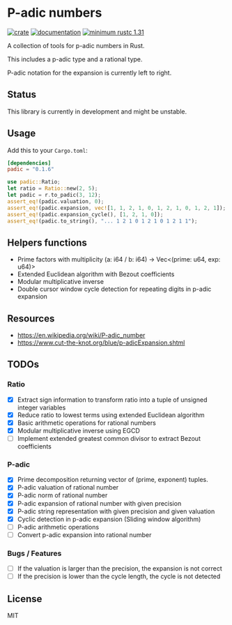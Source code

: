 # P-adic numbers

[![crate](https://img.shields.io/crates/v/padic.svg)](https://crates.io/crates/padic)
[![documentation](https://docs.rs/padic/badge.svg)](https://docs.rs/padic)
[![minimum rustc 1.31](https://img.shields.io/badge/rustc-1.31+-red.svg)](https://rust-lang.github.io/rfcs/2495-min-rust-version.html)

A collection of tools for p-adic numbers in Rust.

This includes a p-adic type and a rational type.

P-adic notation for the expansion is currently left to right.

## Status

This library is currently in development and might be unstable.

## Usage

Add this to your `Cargo.toml`:

```toml
[dependencies]
padic = "0.1.6"
```

```rust
use padic::Ratio;
let ratio = Ratio::new(2, 5);
let padic = r.to_padic(3, 12);
assert_eq!(padic.valuation, 0);
assert_eq!(padic.expansion, vec![1, 1, 2, 1, 0, 1, 2, 1, 0, 1, 2, 1]);
assert_eq!(padic.expansion_cycle(), [1, 2, 1, 0]);
assert_eq!(padic.to_string(), "... 1 2 1 0 1 2 1 0 1 2 1 1");
```

## Helpers functions

- Prime factors with multiplicity (a: i64 / b: i64) -> Vec<(prime: u64, exp: u64)>
- Extended Euclidean algorithm with Bezout coefficients
- Modular multiplicative inverse
- Double cursor window cycle detection for repeating digits in p-adic expansion

## Resources

- <https://en.wikipedia.org/wiki/P-adic_number>
- <https://www.cut-the-knot.org/blue/p-adicExpansion.shtml>

## TODOs

### Ratio

- [x] Extract sign information to transform ratio into a tuple of unsigned integer variables
- [x] Reduce ratio to lowest terms using extended Euclidean algorithm
- [x] Basic arithmetic operations for rational numbers
- [x] Modular multiplicative inverse using EGCD
- [ ] Implement extended greatest common divisor to extract Bezout coefficients

### P-adic

- [x] Prime decomposition returning vector of (prime, exponent) tuples.
- [x] P-adic valuation of rational number
- [x] P-adic norm of rational number
- [x] P-adic expansion of rational number with given precision
- [x] P-adic string representation with given precision and given valuation
- [x] Cyclic detection in p-adic expansion (Sliding window algorithm)
- [ ] P-adic arithmetic operations
- [ ] Convert p-adic expansion into rational number

### Bugs / Features

- [ ] If the valuation is larger than the precision, the expansion is not correct
- [ ] If the precision is lower than the cycle length, the cycle is not detected

## License

MIT
